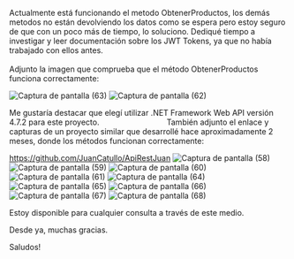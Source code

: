Actualmente está funcionando el metodo ObtenerProductos, los demás metodos no están devolviendo los datos como se espera 
pero estoy seguro de que con un poco más de tiempo, lo soluciono.
Dediqué tiempo a investigar y leer documentación sobre los JWT Tokens, ya que no había trabajado con ellos antes.
                                                                                                                                                                                              
Adjunto la imagen que comprueba que el método ObtenerProductos funciona correctamente:  

![Captura de pantalla (63)](https://github.com/JuanCatullo/Comercio/assets/101681675/1d49f361-058d-4b7a-94e7-987b40f268d0)
![Captura de pantalla (62)](https://github.com/JuanCatullo/Comercio/assets/101681675/ab72cf84-1186-41fb-807b-c76c92533a4a)

Me gustaría destacar que elegí utilizar .NET Framework Web API versión 4.7.2 para este proyecto. 
                              
También adjunto el enlace y capturas de un proyecto similar que desarrollé hace aproximadamente 2 meses, donde los métodos funcionan correctamente: 

https://github.com/JuanCatullo/ApiRestJuan 
![Captura de pantalla (58)](https://github.com/JuanCatullo/Comercio/assets/101681675/a7038aee-ac5d-4501-94b5-719f56567ad2)
![Captura de pantalla (59)](https://github.com/JuanCatullo/Comercio/assets/101681675/55bd7fb3-1ebd-44c7-965d-8c041587dd03)
![Captura de pantalla (60)](https://github.com/JuanCatullo/Comercio/assets/101681675/cab24587-d8e5-4ed3-8df9-e91ce073930d)
![Captura de pantalla (61)](https://github.com/JuanCatullo/Comercio/assets/101681675/781407bf-93c5-49a3-bc50-500f2f19f919)
![Captura de pantalla (64)](https://github.com/JuanCatullo/Comercio/assets/101681675/3c9ad95c-2569-4535-ba1b-2bb53953a22f)
![Captura de pantalla (65)](https://github.com/JuanCatullo/Comercio/assets/101681675/5f078396-c0ab-442f-977f-8ba908e64d39)
![Captura de pantalla (66)](https://github.com/JuanCatullo/Comercio/assets/101681675/fe3fdc0f-be59-4180-91ab-b646035ec341)
![Captura de pantalla (67)](https://github.com/JuanCatullo/Comercio/assets/101681675/14b3edf2-09c9-4bf6-8cb4-be7ea485d136)
![Captura de pantalla (68)](https://github.com/JuanCatullo/Comercio/assets/101681675/2f91038e-b725-4c96-a5b8-79356f11d834)


Estoy disponible para cualquier consulta a través de este medio. 

Desde ya, muchas gracias.

Saludos!
